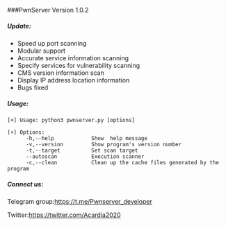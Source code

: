 ###PwnServer Version 1.0.2

##### Update:

- Speed up port scanning
- Modular support
- Accurate service information scanning
- Specify services for vulnerability scanning
- CMS version information scan
- Display IP address location information
- Bugs fixed



##### Usage:

```
[+] Usage: python3 pwnserver.py [options]

[+] Options:
	  -h,--help            Show  help message
	  -v,--version         Show program's version number
	  -t,--target          Set scan target
	  --autoscan           Execution scanner
	  -c,--clean           Clean up the cache files generated by the program
```





##### Connect us:

Telegram group:https://t.me/Pwnserver_developer

Twitter:https://twitter.com/Acardia2020

